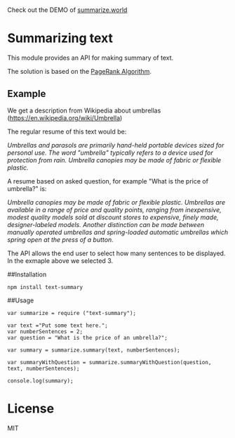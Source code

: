 # <Demo>    

Check out the DEMO of [summarize.world](http://summarize.world)

# Summarizing text

This module provides an API for making summary of text.

The solution is based on the [PageRank Algorithm](https://en.wikipedia.org/wiki/PageRank).

## Example

We get a description from Wikipedia about umbrellas (https://en.wikipedia.org/wiki/Umbrella) 

The regular resume of this text would be:

*Umbrellas and parasols are primarily hand-held portable devices sized for personal use. The word "umbrella" typically refers to a device used for protection from rain. Umbrella canopies may be made of fabric or flexible plastic.*

A resume based on asked question, for example "What is the price of umbrella?" is:

*Umbrella canopies may be made of fabric or flexible plastic. Umbrellas are available in a range of price and quality points, ranging from inexpensive, modest quality models sold at discount stores to expensive, finely made, designer-labeled models. Another distinction can be made between manually operated umbrellas and spring-loaded automatic umbrellas which spring open at the press of a button.*

The API allows the end user to select how many sentences to be displayed. In the exmaple above we selected 3.

##Installation
```
npm install text-summary
```
##Usage
```
var summarize = require ("text-summary");

var text ="Put some text here.";
var numberSentences = 2;
var question = "What is the price of an umbrella?";

var summary = summarize.summary(text, numberSentences);

var summaryWithQuestion = summarize.summaryWithQuestion(question, text, numberSentences);

console.log(summary);

```


# License

MIT
